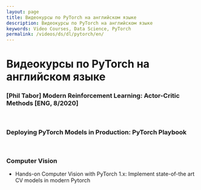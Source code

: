 ```yaml
---
layout: page
title: Видеокурсы по PyTorch на английском языке
description: Видеокурсы по PyTorch на английском языке
keywords: Video Courses, Data Science, PyTorch
permalink: /videos/ds/dl/pytorch/en/
---
```


# Видеокурсы по PyTorch на английском языке

### [Phil Tabor] Modern Reinforcement Learning: Actor-Critic Methods [ENG, 8/2020]

<br/>

### Deploying PyTorch Models in Production: PyTorch Playbook

<br/>

### Computer Vision

- Hands-on Computer Vision with PyTorch 1.x: Implement state-of-the art CV models in modern Pytorch

